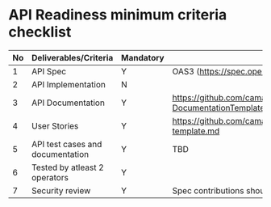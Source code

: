 # API Readiness minimum criteria checklist
| No | Deliverables/Criteria      | Mandatory | Reference template                          |
|----|--------------     |-----------|--------------------                         |
|  1 |API Spec          | Y         | OAS3  (https://spec.openapis.org/oas/v3.0.3)|
|  2 |API Implementation |   N        |                                             |
| 3   |API Documentation  |   Y        |https://github.com/camaraproject/WorkingGroups/blob/main/Commonalities/documentation/Deliverables/API-DocumentationTemplate.md                                             |
|4   |User Stories  |   Y        |	https://github.com/camaraproject/WorkingGroups/blob/main/Commonalities/documentation/Deliverables/Userstory-template.md                                            |
| 5   |API test cases and documentation  |   Y        |      TBD                                       |
| 6   |Tested by atleast 2 operators  |   Y        |                                             |
| 7   |Security review  |   Y        |  Spec contributions should include security scheme section with commonalities agreed means of AuthN&AuthZ                                    |

